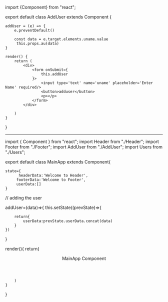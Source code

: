 import {Component} from "react";


export default class AddUser extends Component {

    addUser = (e) => {
        e.preventDefault()

        const data = e.target.elements.uname.value
         this.props.au(data)
    }

    render() {
        return (
            <div>
                <form onSubmit={
                    this.addUser
                }>
                    <input type='text' name='uname' placeholder='Enter Name' required/>
                    <button>adduser</button>
                    <p></p>
                </form>
            </div>

        )
    }
}





-------



import { Component } from "react";
import Header from "./Header";
import Footer from "./Footer";
import AddUser from "./AddUser";
import Users from "./Users";

export default class MainApp extends Component{

    state={
          headerData:'Welcome to Header',
         footerData:'Welcome to Footer',
         userData:[]
    }
// adding the user

addUser=(data)=>{
    this.setState((prevState)=>{

        return{
            userData:prevState.userData.concat(data)
        }
    })
}

render(){
      return(
            <div>
                <Users udata={this.state.userData}/>
                <Header hdata={this.state.headerData}/>
                <p>MainApp Component</p>
                <AddUser au={this.addUser}/>
                <Footer fdata={this.state.footerData}/>
            </div>
           
        )
    }
}
